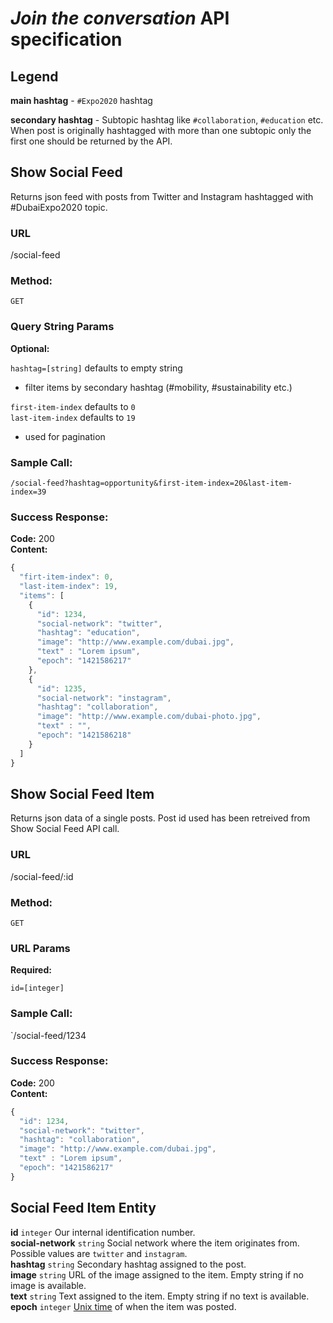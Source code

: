 # *Join the conversation* API specification

## Legend

**main hashtag** - `#Expo2020` hashtag

**secondary hashtag** - Subtopic hashtag like `#collaboration`, `#education` etc. When post is originally hashtagged with more than one subtopic only the first one should be returned by the API.

## Show Social Feed
Returns json feed with posts from Twitter and Instagram hashtagged with \#DubaiExpo2020 topic.

### URL

/social-feed

### Method:

`GET`

### Query String Params

**Optional:**

`hashtag=[string]` defaults to empty string  
- filter items by secondary hashtag (\#mobility, \#sustainability etc.)  

`first-item-index` defaults to `0`  
`last-item-index` defaults to `19`  
- used for pagination

### Sample Call:

`/social-feed?hashtag=opportunity&first-item-index=20&last-item-index=39`

### Success Response:

**Code:** 200  
**Content:**  
```javascript
{
  "firt-item-index": 0,
  "last-item-index": 19,
  "items": [
    {
      "id": 1234,
      "social-network": "twitter",
      "hashtag": "education",
      "image": "http://www.example.com/dubai.jpg",
      "text" : "Lorem ipsum",
      "epoch": "1421586217"
    },
    {
      "id": 1235,
      "social-network": "instagram",
      "hashtag": "collaboration",
      "image": "http://www.example.com/dubai-photo.jpg",
      "text" : "",
      "epoch": "1421586218"
    }
  ]
}
```

## Show Social Feed Item
Returns json data of a single posts. Post id used has been retreived from Show Social Feed API call.

### URL

/social-feed/:id

### Method:

`GET`

### URL Params

**Required:**

`id=[integer]`

### Sample Call:

`/social-feed/1234

### Success Response:

**Code:** 200  
**Content:**  
```javascript
{
  "id": 1234,
  "social-network": "twitter",
  "hashtag": "collaboration",
  "image": "http://www.example.com/dubai.jpg",
  "text" : "Lorem ipsum",
  "epoch": "1421586217"
}
```

## Social Feed Item Entity
**id** `integer` Our internal identification number.  
**social-network** `string` Social network where the item originates from. Possible values are `twitter` and `instagram`.  
**hashtag** `string` Secondary hashtag assigned to the post.  
**image** `string` URL of the image assigned to the item. Empty string if no image is available.  
**text** `string` Text assigned to the item. Empty string if no text is available.  
**epoch** `integer` [Unix time](http://en.wikipedia.org/wiki/Unix_time) of when the item was posted.


